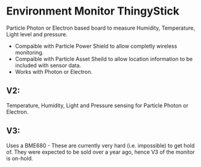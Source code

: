 Environment Monitor ThingyStick
================================

Particle Photon or Electron based board to measure Humidity, Temperature, Light level and pressure.

* Compaible with Particle Power Shield to allow completly wireless monitoring.
* Compaible with Particle Asset Sheild to allow location information to be included with sensor data.
* Works with Photon or Electron.



V2:
---

Temperature, Humidity, Light and Pressure sensing for Particle Photon or Electron.

V3:
---

Uses a BME680 - These are currently very hard (i.e. impossible) to get hold of. They were expected to be sold over a year ago, hence V3 of the monitor is on-hold.
